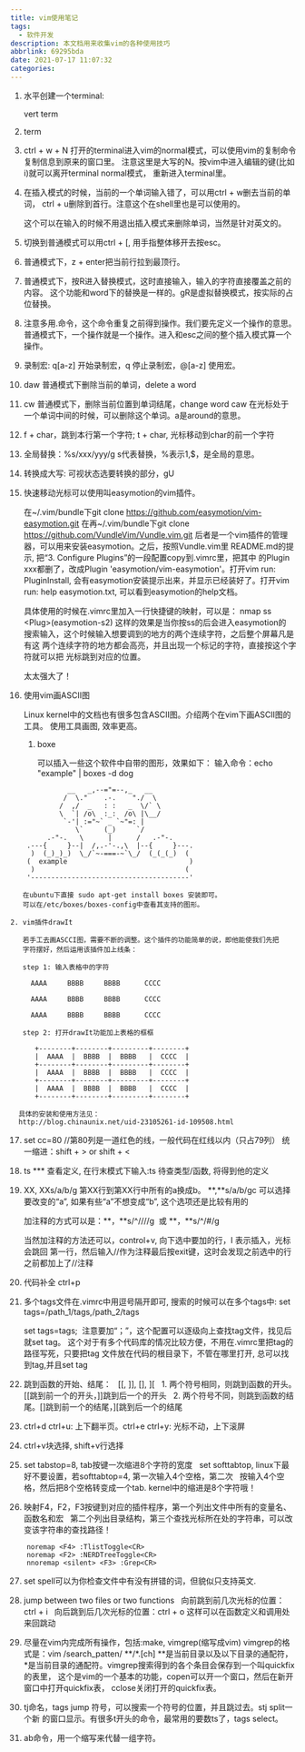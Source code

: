 ```yaml
---
title: vim使用笔记
tags:
  - 软件开发
description: 本文档用来收集vim的各种使用技巧
abbrlink: 69295bda
date: 2021-07-17 11:07:32
categories:
---
```


1. 水平创建一个terminal:

   vert term

2. term

3. ctrl + w + N
   打开的terminal进入vim的normal模式，可以使用vim的复制命令复制信息到原来的窗口里。
   注意这里是大写的N。按vim中进入编辑的键(比如i)就可以离开terminal normal模式，
   重新进入terminal里。

4. 在插入模式的时候，当前的一个单词输入错了，可以用ctrl + w删去当前的单词，
   ctrl + u删除到首行。注意这个在shell里也是可以使用的。

   这个可以在输入的时候不用退出插入模式来删除单词，当然是针对英文的。

5. 切换到普通模式可以用ctrl + [, 用手指整体移开去按esc。

6. 普通模式下，z + enter把当前行拉到最顶行。

7. 普通模式下，按R进入替换模式，这时直接输入，输入的字符直接覆盖之前的内容。
   这个功能和word下的替换是一样的。gR是虚拟替换模式，按实际的占位替换。

8. 注意多用.命令，这个命令重复之前得到操作。我们要先定义一个操作的意思。
   普通模式下，一个操作就是一个操作。进入和esc之间的整个插入模式算一个操作。

9. 录制宏: q[a-z] 开始录制宏，q 停止录制宏，@[a-z] 使用宏。

10. daw 普通模式下删除当前的单词，delete a word 

11. cw 普通模式下，删除当前位置到单词结尾，change word
    caw 在光标处于一个单词中间的时候，可以删除这个单词。a是around的意思。

12. f + char，跳到本行第一个字符; t + char, 光标移动到char的前一个字符

13. 全局替换：%s/xxx/yyy/g
    s代表替换，%表示1,$，是全局的意思。

14. 转换成大写: 可视状态选要转换的部分，gU

15. 快速移动光标可以使用叫easymotion的vim插件。
    
    在\~/.vim/bundle下git clone https://github.com/easymotion/vim-easymotion.git
    在再\~/.vim/bundle下git clone https://github.com/VundleVim/Vundle.vim.git
    后者是一个vim插件的管理器，可以用来安装easymotion。之后，按照Vundle.vim里
    README.md的提示, 把“3. Configure Plugins”的一段配置copy到.vimrc里，把其中
    的Plugin xxx都删了，改成Plugin 'easymotion/vim-easymotion'。打开vim run:
    PluginInstall, 会有easymotion安装提示出来，并显示已经装好了。打开vim run:
    help easymotion.txt, 可以看到easymotion的help文档。

    具体使用的时候在.vimrc里加入一行快捷键的映射，可以是：
    nmap ss \<Plug\>(easymotion-s2)  这样的效果是当你按ss的后会进入easymotion的
    搜索输入，这个时候输入想要调到的地方的两个连续字符，之后整个屏幕凡是有这
    两个连续字符的地方都会高亮，并且出现一个标记的字符，直接按这个字符就可以把
    光标跳到对应的位置。

    太太强大了！

16. 使用vim画ASCII图

    Linux kernel中的文档也有很多包含ASCII图。介绍两个在vim下画ASCII图的工具。
    使用工具画图, 效率更高。

    1. boxe 
   
       可以插入一些这个软件中自带的图形，效果如下：
       输入命令：echo "example" | boxes -d dog
```
              __   _,--="=--,_   __
             /  \."    .-.    "./  \
            /  ,/  _   : :   _  \/` \
            \  `| /o\  :_:  /o\ |\__/
             `-'| :="~` _ `~"=: |
                \`     (_)     `/
         .-"-.   \      |      /   .-"-.
    .---{     }--|  /,.-'-.,\  |--{     }---.
     )  (_)_)_)  \_/`~-===-~`\_/  (_(_(_)  (
    (  example                              )
     )                                     (
    '---------------------------------------'
```
       在ubuntu下直接 sudo apt-get install boxes 安装即可。
       可以在/etc/boxes/boxes-config中查看其支持的图形。

    2. vim插件drawIt

       若手工去画ASCCI图，需要不断的调整。这个插件的功能简单的说，即他能使我们先把
       字符摆好，然后运用该插件加上线条：

       step 1: 输入表格中的字符

         AAAA     BBBB     BBBB      CCCC

         AAAA     BBBB     BBBB      CCCC

         AAAA     BBBB     BBBB      CCCC

       step 2: 打开drawIt功能加上表格的框框
```
      +--------+--------+---------+--------+
      |  AAAA  |  BBBB  |  BBBB   |  CCCC  |
      +--------+--------+---------+--------+
      |  AAAA  |  BBBB  |  BBBB   |  CCCC  |
      +--------+--------+---------+--------+
      |  AAAA  |  BBBB  |  BBBB   |  CCCC  |
      +--------+--------+---------+--------+
```
      具体的安装和使用方法见：
      http://blog.chinaunix.net/uid-23105261-id-109508.html

17. set cc=80 //第80列是一道红色的线，一般代码在红线以内（只占79列）
    统一缩进：shift + > or shift + < 

18. ts *** 查看定义, 在行末模式下输入:ts 待查类型/函数, 将得到他的定义


19. XX, XXs/a/b/g 第XX行到第XX行中所有的a换成b。
    **,**s/a/b/gc 可以选择要改变的“a”, 如果有些“a”不想变成“b”, 这个选项还是比较有用的

    加注释的方式可以是：**，**s/^/\/\//g  或 **，**s/^/#/g

    当然加注释的方法还可以，control+v, 向下选中要加的行，I 表示插入，光标会跳回
    第一行，然后输入//作为注释最后按exit键，这时会发现之前选中的行之前都加上了//注释

20. 代码补全 ctrl+p
 
21. 多个tags文件在.vimrc中用逗号隔开即可, 搜索的时候可以在多个tags中:
    set tags=/path_1/tags,/path_2/tags

    set tags=tags;  注意要加“；”，这个配置可以逐级向上查找tag文件，找见后就set tag。
    这个对于有多个代码库的情况比较方便，不用在.vimrc里把tag的路径写死，只要把tag
    文件放在代码的根目录下，不管在哪里打开, 总可以找到tag,并且set tag

22. 跳到函数的开始、结尾：
    [[, ]], [], ][
    1. 两个符号相同，则跳到函数的开头。[[跳到前一个的开头，]]跳到后一个的开头
    2. 两个符号不同，则跳到函数的结尾。[]跳到前一个的结尾，][跳到后一个的结尾

23. ctrl+d ctrl+u: 上下翻半页。ctrl+e ctrl+y: 光标不动，上下滚屏

24. ctrl+v块选择, shift+v行选择

25. set tabstop=8, tab按键一次缩进8个字符的宽度
    set softtabtop, linux下最好不要设置，若softtabtop=4, 第一次输入4个空格，第二次
    按输入4个空格，然后把8个空格转变成一个tab. kernel中的缩进是8个字符哦！

26. 映射F4，F2，F3按键到对应的插件程序，第一个列出文件中所有的变量名、函数名和宏
    第二个列出目录结构，第三个查找光标所在处的字符串，可以改变该字符串的查找路径！
```
    noremap <F4> :TlistToggle<CR>
    noremap <F2> :NERDTreeToggle<CR>
    nnoremap <silent> <F3> :Grep<CR>
```

27. set spell可以为你检查文件中有没有拼错的词，但貌似只支持英文. 

28. jump between two files or two functions
    向前跳到前几次光标的位置：ctrl + i
    向后跳到后几次光标的位置：ctrl + o 这样可以在函数定义和调用处来回跳动

29. 尽量在vim内完成所有操作，包括:make, vimgrep(缩写成vim)
    vimgrep的格式是：vim /search_patten/ **/*.[ch] **是当前目录以及以下目录的通配符，
    *是当前目录的通配符。vimgrep搜索得到的各个条目会保存到一个叫quickfix的表里，
    这个是vim的一个基本的功能，copen可以开一个窗口，然后在新开窗口中打开quickfix表，
    cclose关闭打开的quickfix表。

30. tj命名，tags jump 符号，可以搜索一个符号的位置，并且跳过去。stj split一个新
    的窗口显示。有很多t开头的命令，最常用的要数ts了，tags select。

31. ab命令，用一个缩写来代替一组字符。
